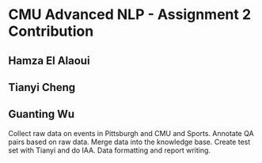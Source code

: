 # CMU Advanced NLP - Assignment 2 Contribution

## Hamza El Alaoui

## Tianyi Cheng

## Guanting Wu

Collect raw data on events in Pittsburgh and CMU and Sports. Annotate QA pairs based on raw data. Merge data into the knowledge base. Create test set with Tianyi and do IAA. Data formatting and report writing.